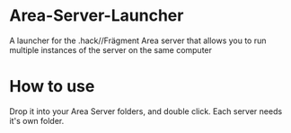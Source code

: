 # Area-Server-Launcher
A launcher for the .hack//Frägment Area server that allows you to run multiple instances of the server on the same computer



# How to use

Drop it into your Area Server folders, and double click. Each server needs it's own folder.
